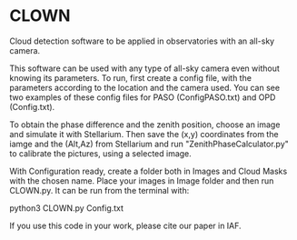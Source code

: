 # CLOWN
Cloud detection software to be applied in observatories with an all-sky camera.


This software can be used with any type of all-sky camera even without knowing its parameters. 
To run, first create a config file, with the parameters according to the location and the camera used. You can see two examples of these config files for PASO (ConfigPASO.txt) and OPD (Config.txt).

To obtain the phase difference and the zenith position, choose an image and simulate it with Stellarium. Then save the (x,y) coordinates from the iamge and the (Alt,Az) from Stellarium and run "ZenithPhaseCalculator.py" to calibrate the pictures, using a selected image.

With Configuration ready, create a folder both in Images and Cloud Masks with the chosen name. Place your images in Image folder and then run CLOWN.py. It can be run from the terminal with:

python3 CLOWN.py Config.txt



If you use this code in your work, please cite our paper in IAF.
